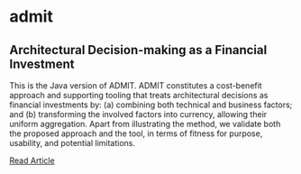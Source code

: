 # admit

## Architectural Decision-making as a Financial Investment

This is the Java version of ADMIT. ADMIT constitutes a cost-benefit approach and supporting tooling that treats architectural decisions as financial
investments by: (a) combining both technical and business factors; and (b) transforming the involved factors into
currency, allowing their uniform aggregation. Apart from illustrating the method, we validate both the proposed
approach and the tool, in terms of fitness for purpose, usability, and potential limitations.

[Read Article](https://www.sciencedirect.com/science/article/pii/S0950584920301725 "ScienceDirect")
